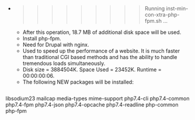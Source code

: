 * >>>>>>>>> Running inst-min-con-xtra-php-fpm.sh ...
  * After this operation, 18.7 MB of additional disk space will be used.
  * Install php-fpm.
  * Need for Drupal with nginx.
  * Used to speed up the performance of a website. It is much faster than traditional CGI based methods and has the ability to handle tremendous loads simultaneously.
  * Disk size = 3884504K. Space Used = 23452K. Runtime = 00:00:00:06.
  * The following NEW packages will be installed:
  ```bash
libsodium23 mailcap media-types mime-support php7.4-cli
php7.4-common php7.4-fpm php7.4-json php7.4-opcache php7.4-readline
php-common php-fpm
  ```
